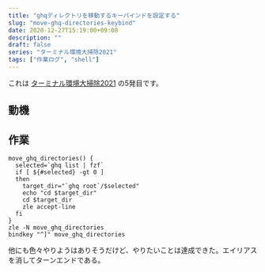```yaml
---
title: "ghqディレクトリを移動するキーバインドを設定する"
slug: "move-ghq-directories-keybind"
date: 2020-12-27T15:19:00+09:00
description: ""
draft: false
series: "ターミナル環境大掃除2021"
tags: ["作業ログ", "shell"]
---
```


これは [ターミナル環境大掃除2021](/renew-terminal-env-2021) の5発目です。

## 動機

## 作業

```shell
move_ghq_directories() {
  selected=`ghq list | fzf`
  if [ ${#selected} -gt 0 ]
  then
    target_dir="`ghq root`/$selected"
    echo "cd $target_dir"
    cd $target_dir
    zle accept-line
  fi
}
zle -N move_ghq_directories
bindkey "^]" move_ghq_directories
```

他にも色々やりようはありそうだけど、やりたいことは達成できた。エイリアスを消してターンエンドである。
